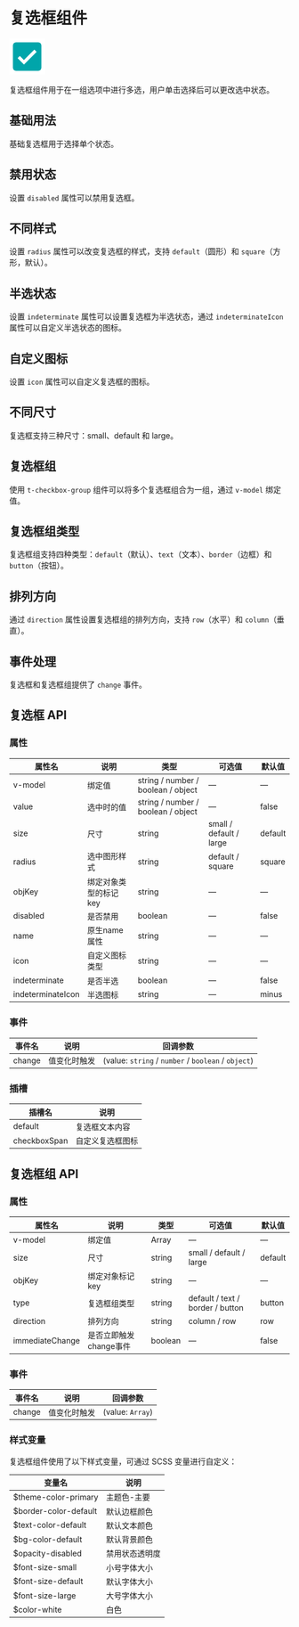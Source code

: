 # 复选框组件

![复选框组件](/components/checkbox.png)

复选框组件用于在一组选项中进行多选，用户单击选择后可以更改选中状态。

## 基础用法

基础复选框用于选择单个状态。

<demo component-name="checkbox" examples="basic"></demo>

## 禁用状态

设置 `disabled` 属性可以禁用复选框。

<demo component-name="checkbox" examples="disabled"></demo>

## 不同样式

设置 `radius` 属性可以改变复选框的样式，支持 `default`（圆形）和 `square`（方形，默认）。

<demo component-name="checkbox" examples="radius"></demo>

## 半选状态

设置 `indeterminate` 属性可以设置复选框为半选状态，通过 `indeterminateIcon` 属性可以自定义半选状态的图标。

<demo component-name="checkbox" examples="indeterminate"></demo>

## 自定义图标

设置 `icon` 属性可以自定义复选框的图标。

<demo component-name="checkbox" examples="icon"></demo>

## 不同尺寸

复选框支持三种尺寸：small、default 和 large。

<demo component-name="checkbox" examples="size"></demo>

## 复选框组

使用 `t-checkbox-group` 组件可以将多个复选框组合为一组，通过 `v-model` 绑定值。

<demo component-name="checkbox" examples="group"></demo>

## 复选框组类型

复选框组支持四种类型：`default`（默认）、`text`（文本）、`border`（边框）和 `button`（按钮）。

<demo component-name="checkbox" examples="group-type"></demo>

## 排列方向

通过 `direction` 属性设置复选框组的排列方向，支持 `row`（水平）和 `column`（垂直）。

<demo component-name="checkbox" examples="direction"></demo>

## 事件处理

复选框和复选框组提供了 `change` 事件。

<demo component-name="checkbox" examples="events"></demo>

## 复选框 API

### 属性

| 属性名 | 说明 | 类型 | 可选值 | 默认值 |
| --- | --- | --- | --- | --- |
| v-model | 绑定值 | string / number / boolean / object | — | — |
| value | 选中时的值 | string / number / boolean / object | — | false |
| size | 尺寸 | string | small / default / large | default |
| radius | 选中图形样式 | string | default / square | square |
| objKey | 绑定对象类型的标记key | string | — | — |
| disabled | 是否禁用 | boolean | — | false |
| name | 原生name属性 | string | — | — |
| icon | 自定义图标类型 | string | — | — |
| indeterminate | 是否半选 | boolean | — | false |
| indeterminateIcon | 半选图标 | string | — | minus |

### 事件

| 事件名 | 说明 | 回调参数 |
| --- | --- | --- |
| change | 值变化时触发 | (value: `string` / `number` / `boolean` / `object`) |

### 插槽

| 插槽名 | 说明 |
| --- | --- |
| default | 复选框文本内容 |
| checkboxSpan | 自定义复选框图标 |

## 复选框组 API

### 属性

| 属性名 | 说明 | 类型 | 可选值 | 默认值 |
| --- | --- | --- | --- | --- |
| v-model | 绑定值 | Array | — | — |
| size | 尺寸 | string | small / default / large | default |
| objKey | 绑定对象标记key | string | — | — |
| type | 复选框组类型 | string | default / text / border / button | button |
| direction | 排列方向 | string | column / row | row |
| immediateChange | 是否立即触发change事件 | boolean | — | false |

### 事件

| 事件名 | 说明 | 回调参数 |
| --- | --- | --- |
| change | 值变化时触发 | (value: `Array`) |

### 样式变量

复选框组件使用了以下样式变量，可通过 SCSS 变量进行自定义：

| 变量名                | 说明           |
| --------------------- | -------------- |
| $theme-color-primary  | 主题色-主要    |
| $border-color-default | 默认边框颜色   |
| $text-color-default   | 默认文本颜色   |
| $bg-color-default     | 默认背景颜色   |
| $opacity-disabled     | 禁用状态透明度 |
| $font-size-small      | 小号字体大小   |
| $font-size-default    | 默认字体大小   |
| $font-size-large      | 大号字体大小   |
| $color-white          | 白色           |
 
